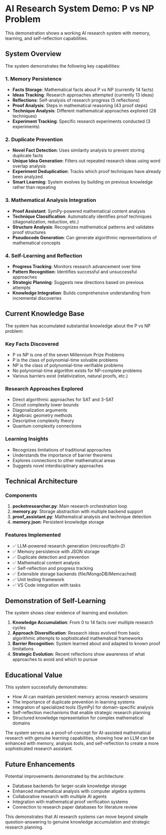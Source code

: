 # AI Research System Demo: P vs NP Problem

This demonstration shows a working AI research system with memory, learning, and self-reflection capabilities.

## System Overview

The system demonstrates the following key capabilities:

### 1. Memory Persistence
- **Facts Storage**: Mathematical facts about P vs NP (currently 14 facts)
- **Ideas Tracking**: Research approaches attempted (currently 13 ideas) 
- **Reflections**: Self-analysis of research progress (5 reflections)
- **Proof Analysis**: Steps in mathematical reasoning (43 proof steps)
- **Technique Analysis**: Different mathematical approaches explored (28 techniques)
- **Experiment Tracking**: Specific research experiments conducted (3 experiments)

### 2. Duplicate Prevention
- **Novel Fact Detection**: Uses similarity analysis to prevent storing duplicate facts
- **Unique Idea Generation**: Filters out repeated research ideas using word overlap analysis
- **Experiment Deduplication**: Tracks which proof techniques have already been analyzed
- **Smart Learning**: System evolves by building on previous knowledge rather than repeating

### 3. Mathematical Analysis Integration
- **Proof Assistant**: SymPy-powered mathematical content analysis
- **Technique Classification**: Automatically identifies proof techniques (diagonalization, reduction, etc.)
- **Structure Analysis**: Recognizes mathematical patterns and validates proof structures
- **Pseudocode Generation**: Can generate algorithmic representations of mathematical concepts

### 4. Self-Learning and Reflection
- **Progress Tracking**: Monitors research advancement over time
- **Pattern Recognition**: Identifies successful and unsuccessful approaches
- **Strategic Planning**: Suggests new directions based on previous attempts
- **Knowledge Integration**: Builds comprehensive understanding from incremental discoveries

## Current Knowledge Base

The system has accumulated substantial knowledge about the P vs NP problem:

### Key Facts Discovered
- P vs NP is one of the seven Millennium Prize Problems
- P is the class of polynomial-time solvable problems
- NP is the class of polynomial-time verifiable problems
- No polynomial-time algorithm exists for NP-complete problems
- Various barriers exist (relativization, natural proofs, etc.)

### Research Approaches Explored
- Direct algorithmic approaches for SAT and 3-SAT
- Circuit complexity lower bounds
- Diagonalization arguments
- Algebraic geometry methods
- Descriptive complexity theory
- Quantum complexity connections

### Learning Insights
- Recognizes limitations of traditional approaches
- Understands the importance of barrier theorems
- Explores connections to other mathematical areas
- Suggests novel interdisciplinary approaches

## Technical Architecture

### Components
1. **pocketresearcher.py**: Main research orchestration loop
2. **memory.py**: Storage abstraction with multiple backend support
3. **proof_assistant.py**: Mathematical analysis and technique detection
4. **memory.json**: Persistent knowledge storage

### Features Implemented
- ✅ LLM-powered research generation (microsoft/phi-2)
- ✅ Memory persistence with JSON storage
- ✅ Duplicate detection and prevention
- ✅ Mathematical content analysis
- ✅ Self-reflection and progress tracking
- ✅ Extensible storage backends (file/MongoDB/Memcached)
- ✅ Unit testing framework
- ✅ VS Code integration with tasks

## Demonstration of Self-Learning

The system shows clear evidence of learning and evolution:

1. **Knowledge Accumulation**: From 0 to 14 facts over multiple research cycles
2. **Approach Diversification**: Research ideas evolved from basic algorithmic attempts to sophisticated mathematical frameworks
3. **Barrier Recognition**: System learned about and adapted to known proof limitations
4. **Strategic Evolution**: Recent reflections show awareness of what approaches to avoid and which to pursue

## Educational Value

This system successfully demonstrates:
- How AI can maintain persistent memory across research sessions
- The importance of duplicate prevention in learning systems
- Integration of specialized tools (SymPy) for domain-specific analysis
- Self-reflection mechanisms that enable strategic research planning
- Structured knowledge representation for complex mathematical domains

The system serves as a proof-of-concept for AI-assisted mathematical research with genuine learning capabilities, showing how an LLM can be enhanced with memory, analysis tools, and self-reflection to create a more sophisticated research assistant.

## Future Enhancements

Potential improvements demonstrated by the architecture:
- Database backends for larger-scale knowledge storage
- Enhanced mathematical analysis with computer algebra systems
- Collaborative research with multiple AI agents
- Integration with mathematical proof verification systems
- Connection to research paper databases for literature review

This demonstrates that AI research systems can move beyond simple question-answering to genuine knowledge accumulation and strategic research planning.
